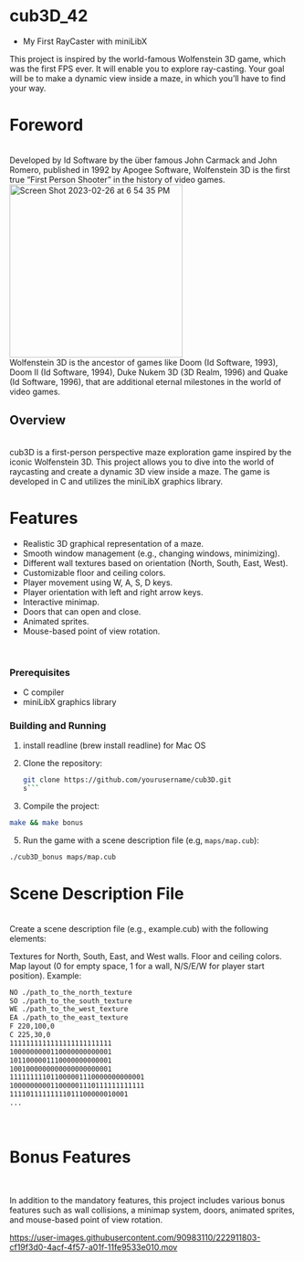 # cub3D_42
- My First RayCaster with miniLibX

This project is inspired by the world-famous Wolfenstein 3D game, which was the first FPS ever. It will enable you to explore ray-casting. Your goal will be to make a dynamic view inside a maze, in which you’ll have to find your way.


# Foreword
<br>
Developed by Id Software by the über famous John Carmack and John Romero, published in 1992 by Apogee Software, Wolfenstein 3D is the first true “First Person
Shooter” in the history of video games.
<br>
<img width="303" alt="Screen Shot 2023-02-26 at 6 54 35 PM" src="https://user-images.githubusercontent.com/90983110/221427544-8dd357aa-a148-485c-8b09-5167ab2071c2.png">
<br>
Wolfenstein 3D is the ancestor of games like Doom (Id Software, 1993), Doom II
(Id Software, 1994), Duke Nukem 3D (3D Realm, 1996) and Quake (Id Software, 1996),
that are additional eternal milestones in the world of video games.
<br>

## Overview
<br>
cub3D is a first-person perspective maze exploration game inspired by the iconic Wolfenstein 3D. This project allows you to dive into the world of raycasting and create a dynamic 3D view inside a maze. The game is developed in C and utilizes the miniLibX graphics library.
<br>

# Features

- Realistic 3D graphical representation of a maze.
- Smooth window management (e.g., changing windows, minimizing).
- Different wall textures based on orientation (North, South, East, West).
- Customizable floor and ceiling colors.
- Player movement using W, A, S, D keys.
- Player orientation with left and right arrow keys.
- Interactive minimap.
- Doors that can open and close.
- Animated sprites.
- Mouse-based point of view rotation.

<br>

### Prerequisites

- C compiler
- miniLibX graphics library

### Building and Running

1. install readline (brew install readline) for Mac OS
  
3. Clone the repository:

   ```bash
   git clone https://github.com/yourusername/cub3D.git
   s```

4. Compile the project:
 
  ```bash
  make && make bonus
  ```
5. Run the game with a scene description file (e.g, `maps/map.cub`):
  
  ```bash
  ./cub3D_bonus maps/map.cub
  ```

# Scene Description File

<br>
Create a scene description file (e.g., example.cub) with the following elements:

Textures for North, South, East, and West walls.
Floor and ceiling colors.
Map layout (0 for empty space, 1 for a wall, N/S/E/W for player start position).
Example:

  ```bash
  NO ./path_to_the_north_texture
  SO ./path_to_the_south_texture
  WE ./path_to_the_west_texture
  EA ./path_to_the_east_texture
  F 220,100,0
  C 225,30,0
  1111111111111111111111111
  1000000000110000000000001
  1011000001110000000000001
  1001000000000000000000001
  111111111011000001110000000000001
  100000000011000001110111111111111
  11110111111111011100000010001
  ...
```
<br>

# Bonus Features
<br>

In addition to the mandatory features, this project includes various bonus features such as wall collisions, a minimap system, doors, animated sprites, and mouse-based point of view rotation.
<br>
  
https://user-images.githubusercontent.com/90983110/222911803-cf19f3d0-4acf-4f57-a01f-11fe9533e010.mov
